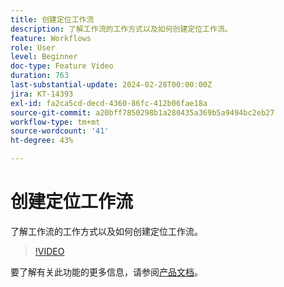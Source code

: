 ```yaml
---
title: 创建定位工作流
description: 了解工作流的工作方式以及如何创建定位工作流。
feature: Workflows
role: User
level: Beginner
doc-type: Feature Video
duration: 763
last-substantial-update: 2024-02-28T00:00:00Z
jira: KT-14393
exl-id: fa2ca5cd-decd-4360-86fc-412b06fae18a
source-git-commit: a20bff7850298b1a280435a369b5a9494bc2eb27
workflow-type: tm+mt
source-wordcount: '41'
ht-degree: 43%

---
```


# 创建定位工作流

了解工作流的工作方式以及如何创建定位工作流。

>[!VIDEO](https://video.tv.adobe.com/v/3453982/?learn=on&captions=chi_hans)


要了解有关此功能的更多信息，请参阅[产品文档](https://experienceleague.adobe.com/docs/campaign-web/v8/wf/gs-workflows.html?lang=zh-Hans)。

